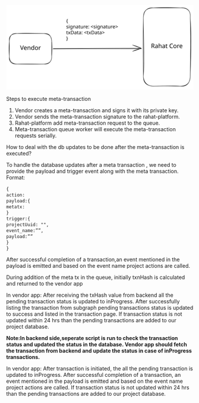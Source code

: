 ![meta-transaction](./diagrams/meta-transaction.excalidraw.svg)

Steps to execute meta-transaction

1. Vendor creates a meta-transaction and signs it with its private key.
2. Vendor sends the meta-transaction signature to the rahat-platform.
3. Rahat-platform add meta-transaction request to the queue.
4. Meta-transaction queue worker will execute the meta-transaction requests serially.

How to deal with the db updates to be done after the meta-transaction is executed?

To handle the database updates after a meta transaction , we need to provide the payload and trigger event along with the meta transaction.
Format:

```
{
action:
payload:{
metatx:
}
trigger:{
projectUuid: "",
event_name:””,
payload:””
}
}
```

After successful completion of a transaction,an event mentioned in the payload is emitted and based on the event name project actions are called.

During addition of the meta tx in the queue, initially txnHash is calculated and returned to the vendor app

In vendor app:
After receiving the txHash value from backend all the pending transaction status is updated to inProgress.
After successfully listing the transaction from subgraph pending transactions status is updated to success and listed in the transaction page.
If transaction status is not updated within 24 hrs than the pending transactions are added to our project database.

<b>
Note:In backend side,seperate script is run to check the transaction status and updated the status in the database. Vendor app should fetch the transaction from backend and update the status in case of inProgress transactions.
</b>

<!-- Updated flow -->

In vendor app:
After transaction is initiated, the all the pending transaction is updated to inProgress.
After successful completion of a transaction, an event mentioned in the payload is emitted and based on the event name project actions are called.
If transaction status is not updated within 24 hrs than the pending transactions are added to our project database.

